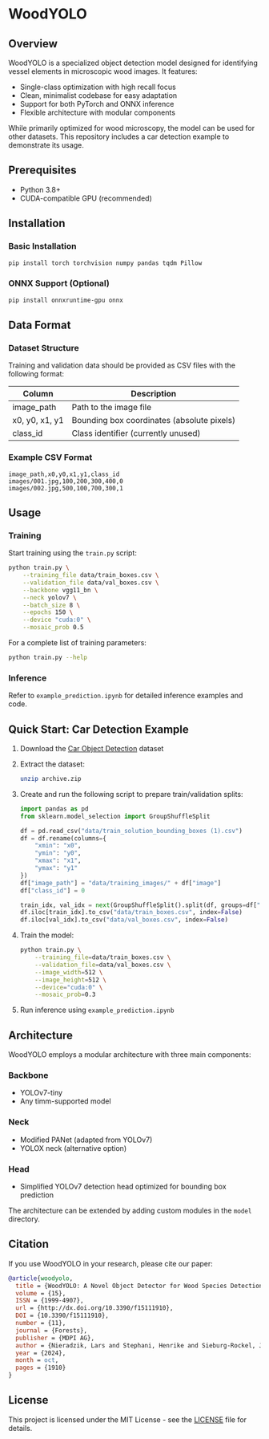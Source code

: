 # WoodYOLO

## Overview
WoodYOLO is a specialized object detection model designed for identifying vessel elements in microscopic wood images. It features:
- Single-class optimization with high recall focus
- Clean, minimalist codebase for easy adaptation
- Support for both PyTorch and ONNX inference
- Flexible architecture with modular components

While primarily optimized for wood microscopy, the model can be used for other datasets. This repository includes a car detection example to demonstrate its usage.

## Prerequisites
- Python 3.8+
- CUDA-compatible GPU (recommended)

## Installation

### Basic Installation
```bash
pip install torch torchvision numpy pandas tqdm Pillow
```

### ONNX Support (Optional)
```bash
pip install onnxruntime-gpu onnx
```

## Data Format

### Dataset Structure
Training and validation data should be provided as CSV files with the following format:

| Column | Description |
|--------|-------------|
| image_path | Path to the image file |
| x0, y0, x1, y1 | Bounding box coordinates (absolute pixels) |
| class_id | Class identifier (currently unused) |

### Example CSV Format
```csv
image_path,x0,y0,x1,y1,class_id
images/001.jpg,100,200,300,400,0
images/002.jpg,500,100,700,300,1
```

## Usage

### Training
Start training using the `train.py` script:

```bash
python train.py \
    --training_file data/train_boxes.csv \
    --validation_file data/val_boxes.csv \
    --backbone vgg11_bn \
    --neck yolov7 \
    --batch_size 8 \
    --epochs 150 \
    --device "cuda:0" \
    --mosaic_prob 0.5
```

For a complete list of training parameters:
```bash
python train.py --help
```

### Inference
Refer to `example_prediction.ipynb` for detailed inference examples and code.

## Quick Start: Car Detection Example

1. Download the [Car Object Detection](https://www.kaggle.com/datasets/sshikamaru/car-object-detection) dataset
2. Extract the dataset:
   ```bash
   unzip archive.zip
   ```

3. Create and run the following script to prepare train/validation splits:
   ```python
   import pandas as pd
   from sklearn.model_selection import GroupShuffleSplit
   
   df = pd.read_csv("data/train_solution_bounding_boxes (1).csv")
   df = df.rename(columns={
       "xmin": "x0", 
       "ymin": "y0", 
       "xmax": "x1", 
       "ymax": "y1"
   })
   df["image_path"] = "data/training_images/" + df["image"]
   df["class_id"] = 0
   
   train_idx, val_idx = next(GroupShuffleSplit().split(df, groups=df["image"]))
   df.iloc[train_idx].to_csv("data/train_boxes.csv", index=False)
   df.iloc[val_idx].to_csv("data/val_boxes.csv", index=False)
   ```

4. Train the model:
   ```bash
   python train.py \
       --training_file=data/train_boxes.csv \
       --validation_file=data/val_boxes.csv \
       --image_width=512 \
       --image_height=512 \
       --device="cuda:0" \
       --mosaic_prob=0.3
   ```

5. Run inference using `example_prediction.ipynb`

## Architecture

WoodYOLO employs a modular architecture with three main components:

### Backbone
- YOLOv7-tiny
- Any timm-supported model

### Neck
- Modified PANet (adapted from YOLOv7)
- YOLOX neck (alternative option)

### Head
- Simplified YOLOv7 detection head optimized for bounding box prediction

The architecture can be extended by adding custom modules in the `model` directory.

## Citation
If you use WoodYOLO in your research, please cite our paper:

```bibtex
@article{woodyolo,
  title = {WoodYOLO: A Novel Object Detector for Wood Species Detection in Microscopic Images},
  volume = {15},
  ISSN = {1999-4907},
  url = {http://dx.doi.org/10.3390/f15111910},
  DOI = {10.3390/f15111910},
  number = {11},
  journal = {Forests},
  publisher = {MDPI AG},
  author = {Nieradzik, Lars and Stephani, Henrike and Sieburg-Rockel, Jördis and Helmling, Stephanie and Olbrich, Andrea and Wrage, Stephanie and Keuper, Janis},
  year = {2024},
  month = oct,
  pages = {1910}
}
```

## License
This project is licensed under the MIT License - see the [LICENSE](LICENSE) file for details.